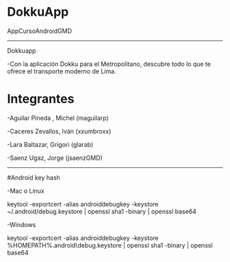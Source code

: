 # DokkuApp
AppCursoAndroidGMD
__________________________________________________________________________________________________________________
Dokkuapp 

-Con la aplicación Dokku para el Metropolitano, descubre todo lo que te ofrece el transporte moderno de Lima. 

# Integrantes
-Aguilar Pineda , Michel  (maguilarp)

-Caceres Zevallos, Iván  (xxumbroxx)

-Lara Baltazar, Grigori  (glarab)

-Saenz Ugaz, Jorge  (jsaenzGMD)

__________________________________________________________________________________________________________________

#Android key hash

-Mac o Linux

keytool -exportcert -alias androiddebugkey -keystore ~/.android/debug.keystore | openssl sha1 -binary | openssl base64


-Windows

keytool -exportcert -alias androiddebugkey -keystore %HOMEPATH%\.android\debug.keystore | openssl sha1 -binary | openssl base64
